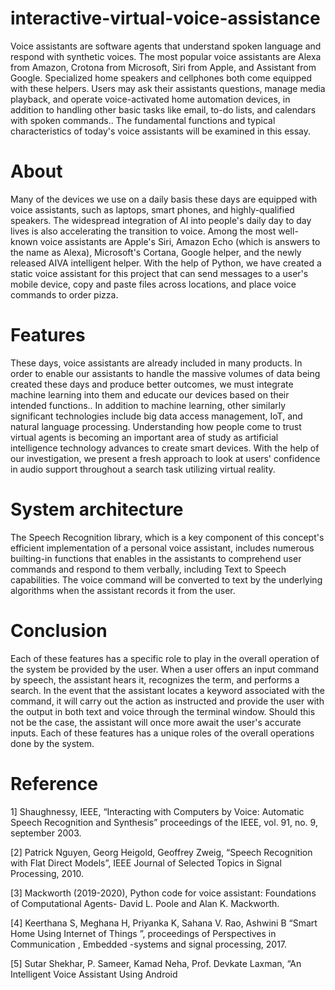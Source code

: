 # interactive-virtual-voice-assistance
Voice assistants are software agents that understand spoken language and respond with synthetic voices. The most popular voice assistants are Alexa from Amazon, Crotona from Microsoft, Siri from Apple, and Assistant from Google. Specialized home speakers and cellphones both come equipped with these helpers. Users may ask their assistants questions, manage media playback, and operate voice-activated home automation devices, in addition to handling other basic tasks like email, to-do lists, and calendars with spoken commands.. The fundamental functions and typical characteristics of today's voice assistants will be examined in this essay. 
# About
Many of the devices we use on a daily basis these days are equipped with voice assistants, such as laptops, smart phones, and highly-qualified speakers. The widespread integration of AI into people's daily day to day lives is also accelerating the transition to voice. Among the most well-known voice assistants are Apple's Siri, Amazon Echo  (which is answers to the name as Alexa), Microsoft's Cortana, Google helper, and the newly released AIVA intelligent helper. With the help of Python, we have created a static voice assistant for this project that can send messages to a user's mobile device, copy and paste files across locations, and place voice commands to order pizza.
# Features
These days, voice assistants are already included in many products. In order to enable our assistants to handle the massive volumes of data being created these days and produce better outcomes, we must integrate machine learning into them and educate our devices based on their intended functions.. In addition to machine learning, other similarly significant technologies include big data access management, IoT, and natural language processing. Understanding how people come to trust virtual agents is becoming an important area of study as artificial intelligence technology advances to create smart devices. With the help of our investigation, we present a fresh approach to look at users' confidence in audio support throughout a search task utilizing virtual reality.
# System architecture
The Speech Recognition library, which is a key component of this concept's efficient implementation of a personal voice assistant, includes numerous builting-in functions that enables in the assistants to comprehend user commands and respond to them verbally, including Text to Speech capabilities. The voice command will be converted to text by the underlying algorithms when the assistant records it from the user. 
# Conclusion
Each of these features has a specific role to play in the overall operation of the system be provided by the user. When a user offers an input command by speech, the assistant hears it, recognizes the term, and performs a search. In the event that the assistant locates a keyword associated with the command, it will carry out the action as instructed and provide the user with the output in both text and voice through the terminal window. Should this not be the case, the assistant will once more await the user's accurate inputs. Each of these features has a unique roles of the overall operations done by the system.


# Reference
1] Shaughnessy, IEEE, “Interacting with Computers by Voice: Automatic Speech Recognition and Synthesis” proceedings of the IEEE, vol. 91, no. 9, september 2003.

 [2] Patrick Nguyen, Georg Heigold, Geoffrey Zweig, “Speech Recognition with Flat Direct Models”, IEEE Journal of Selected Topics in Signal Processing, 2010.

 [3] Mackworth (2019-2020), Python code for voice assistant: Foundations of Computational Agents- David L. Poole and Alan K. Mackworth.


 [4] Keerthana S, Meghana H, Priyanka K, Sahana V. Rao, Ashwini B “Smart Home Using Internet of Things ”, proceedings of Perspectives in Communication , Embedded -systems and signal processing, 2017.

 [5] Sutar Shekhar, P. Sameer, Kamad Neha, Prof. Devkate Laxman, “An Intelligent Voice Assistant Using Android 
